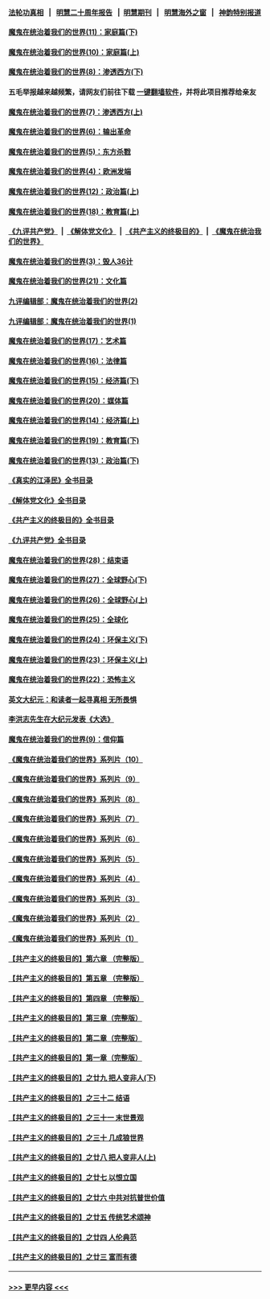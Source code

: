 #### [法轮功真相](https://github.com/gfw-breaker/truth/blob/master/README.md?t=0) &nbsp;&nbsp;|&nbsp;&nbsp; [明慧二十周年报告](https://github.com/gfw-breaker/mh-reports/blob/master/README.md?t=0) &nbsp;&nbsp;|&nbsp;&nbsp;[明慧期刊](https://github.com/gfw-breaker/mh-qikan) &nbsp;&nbsp;|&nbsp;&nbsp; [明慧海外之窗](https://github.com/gfw-breaker/mh-news/blob/master/README.md?t=0) &nbsp;&nbsp;|&nbsp;&nbsp; [神韵特别报道](https://github.com/gfw-breaker/mh-news/blob/master/shenyun.md?t=0)
#### [魔鬼在统治着我们的世界(11)：家庭篇(下)](../pages/nsc422/n10440961.md?t=12210643) 
#### [魔鬼在统治着我们的世界(10)：家庭篇(上)](../pages/nsc422/n10435448.md?t=12210643) 
#### [魔鬼在统治着我们的世界(8)：渗透西方(下)](../pages/nsc422/n10429603.md?t=12210643) 
#### 五毛举报越来越频繁，请网友们前往下载 [一键翻墙软件](https://github.com/gfw-breaker/ssr-accounts)，并将此项目推荐给亲友
#### [魔鬼在统治着我们的世界(7)：渗透西方(上)](../pages/nsc422/n10426013.md?t=12210643) 
#### [魔鬼在统治着我们的世界(6)：输出革命](../pages/nsc422/n10421536.md?t=12210643) 
#### [魔鬼在统治着我们的世界(5)：东方杀戮](../pages/nsc422/n10417707.md?t=12210643) 
#### [魔鬼在统治着我们的世界(4)：欧洲发端](../pages/nsc422/n10414890.md?t=12210643) 
#### [魔鬼在统治着我们的世界(12)：政治篇(上)](../pages/nsc422/n10444576.md?t=12210643) 
#### [魔鬼在统治着我们的世界(18)：教育篇(上)](../pages/nsc422/n10526970.md?t=12210643) 
#### [《九评共产党》](https://github.com/begood0513/9ping.md/blob/master/README.md) &nbsp;|&nbsp; [《解体党文化》](../../../../jtdwh.md/blob/master/README.md)  &nbsp;|&nbsp; [《共产主义的终极目的》](../../../../gczydzjmd.md/blob/master/README.md) &nbsp;|&nbsp; [《魔鬼在统治我们的世界》](../../../../mgztzwmdsj.md/blob/master/README.md) 
#### [魔鬼在统治着我们的世界(3)：毁人36计](../pages/nsc422/n10411583.md?t=12210643) 
#### [魔鬼在统治着我们的世界(21)：文化篇](../pages/nsc422/n10597706.md?t=12210643) 
#### [九评编辑部：魔鬼在统治着我们的世界(2)](../pages/nsc422/n10410036.md?t=12210643) 
#### [九评编辑部：魔鬼在统治着我们的世界(1)](../pages/nsc422/n10406825.md?t=12210643) 
#### [魔鬼在统治着我们的世界(17)：艺术篇](../pages/nsc422/n10499093.md?t=12210643) 
#### [魔鬼在统治着我们的世界(16)：法律篇](../pages/nsc422/n10485969.md?t=12210643) 
#### [魔鬼在统治着我们的世界(15)：经济篇(下)](../pages/nsc422/n10469975.md?t=12210643) 
#### [魔鬼在统治着我们的世界(20)：媒体篇](../pages/nsc422/n10586579.md?t=12210643) 
#### [魔鬼在统治着我们的世界(14)：经济篇(上)](../pages/nsc422/n10457370.md?t=12210643) 
#### [魔鬼在统治着我们的世界(19)：教育篇(下)](../pages/nsc422/n10564808.md?t=12210643) 
#### [魔鬼在统治着我们的世界(13)：政治篇(下)](../pages/nsc422/n10448270.md?t=12210643) 
#### [《真实的江泽民》全书目录](../pages/nsc422/n13721399.md?t=12210643) 
#### [《解体党文化》全书目录](../pages/nsc422/n13721157.md?t=12210643) 
#### [《共产主义的终极目的》全书目录](../pages/nsc422/n13721048.md?t=12210643) 
#### [《九评共产党》全书目录](../pages/nsc422/n13708085.md?t=12210643) 
#### [魔鬼在统治着我们的世界(28)：结束语](../pages/nsc422/n10936246.md?t=12210643) 
#### [魔鬼在统治着我们的世界(27)：全球野心(下)](../pages/nsc422/n10928319.md?t=12210643) 
#### [魔鬼在统治着我们的世界(26)：全球野心(上)](../pages/nsc422/n10900318.md?t=12210643) 
#### [魔鬼在统治着我们的世界(25)：全球化](../pages/nsc422/n10788205.md?t=12210643) 
#### [魔鬼在统治着我们的世界(24)：环保主义(下)](../pages/nsc422/n10695307.md?t=12210643) 
#### [魔鬼在统治着我们的世界(23)：环保主义(上)](../pages/nsc422/n10688613.md?t=12210643) 
#### [魔鬼在统治着我们的世界(22)：恐怖主义](../pages/nsc422/n10614727.md?t=12210643) 
#### [英文大纪元：和读者一起寻真相 无所畏惧](../pages/nsc422/n12542027.md?t=12210643) 
#### [李洪志先生在大纪元发表《大选》](../pages/nsc422/n12534746.md?t=12210643) 
#### [魔鬼在统治着我们的世界(9)：信仰篇](../pages/nsc422/n10432159.md?t=12210643) 
#### [《魔鬼在统治着我们的世界》系列片（10）](../pages/nsc422/n12292670.md?t=12210643) 
#### [《魔鬼在统治着我们的世界》系列片（9）](../pages/nsc422/n12290859.md?t=12210643) 
#### [《魔鬼在统治着我们的世界》系列片（8）](../pages/nsc422/n12287445.md?t=12210643) 
#### [《魔鬼在统治着我们的世界》系列片（7）](../pages/nsc422/n12283425.md?t=12210643) 
#### [《魔鬼在统治着我们的世界》系列片（6）](../pages/nsc422/n12282314.md?t=12210643) 
#### [《魔鬼在统治着我们的世界》系列片（5）](../pages/nsc422/n12281419.md?t=12210643) 
#### [《魔鬼在统治着我们的世界》系列片（4）](../pages/nsc422/n12274024.md?t=12210643) 
#### [《魔鬼在统治着我们的世界》系列片（3）](../pages/nsc422/n12271322.md?t=12210643) 
#### [《魔鬼在统治着我们的世界》系列片（2）](../pages/nsc422/n12269049.md?t=12210643) 
#### [《魔鬼在统治着我们的世界》系列片（1）](../pages/nsc422/n12267575.md?t=12210643) 
#### [【共产主义的终极目的】第六章 （完整版）](../pages/nsc422/n11428913.md?t=12210643) 
#### [【共产主义的终极目的】第五章 （完整版）](../pages/nsc422/n11428912.md?t=12210643) 
#### [【共产主义的终极目的】第四章 （完整版）](../pages/nsc422/n11428907.md?t=12210643) 
#### [【共产主义的终极目的】第三章（完整版）](../pages/nsc422/n11428848.md?t=12210643) 
#### [【共产主义的终极目的】第二章（完整版）](../pages/nsc422/n11428831.md?t=12210643) 
#### [【共产主义的终极目的】第一章（完整版）](../pages/nsc422/n11417651.md?t=12210643) 
#### [【共产主义的终极目的】之廿九 把人变非人(下)](../pages/nsc422/n11344140.md?t=12210643) 
#### [【共产主义的终极目的】之三十二 结语](../pages/nsc422/n11360535.md?t=12210643) 
#### [【共产主义的终极目的】之三十一 末世景观](../pages/nsc422/n11351129.md?t=12210643) 
#### [【共产主义的终极目的】之三十 几成狼世界](../pages/nsc422/n11348280.md?t=12210643) 
#### [【共产主义的终极目的】之廿八 把人变非人(上)](../pages/nsc422/n11340492.md?t=12210643) 
#### [【共产主义的终极目的】之廿七 以恨立国](../pages/nsc422/n11336944.md?t=12210643) 
#### [【共产主义的终极目的】之廿六 中共对抗普世价值](../pages/nsc422/n11324785.md?t=12210643) 
#### [【共产主义的终极目的】之廿五 传统艺术颂神](../pages/nsc422/n11296396.md?t=12210643) 
#### [【共产主义的终极目的】之廿四 人伦典范](../pages/nsc422/n11296397.md?t=12210643) 
#### [【共产主义的终极目的】之廿三 富而有德](../pages/nsc422/n11283598.md?t=12210643) 

----
#### [ >>> 更早内容 <<< ](../indexes/nsc422-earlier.md)
